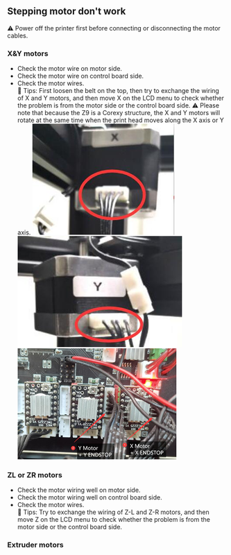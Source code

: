 ## Stepping motor don't work
:warning: Power off the printer first before connecting or disconnecting the motor cables.

### X&Y motors 
- Check the motor wire on motor side.  
- Check the motor wire on control board side.  
- Check the motor wires.   
:star2: Tips: First loosen the belt on the top, then try to exchange the wiring of X and Y motors, and then move X on the LCD menu to check whether the problem is from the motor side or the control board side.
:warning: Please note that because the Z9 is a Corexy structure, the X and Y motors will rotate at the same time when the print head moves along the X axis or Y axis.
![](./x_motor_wring.jpg)  ![](./y_motor_wring.jpg)  ![](./xy_wiring_board.jpg)  


### ZL or ZR motors
- Check the motor wiring well on motor side.  
- Check the motor wiring well on control board side.  
- Check the motor wires.   
:star2: Tips: Try to exchange the wiring of Z-L and Z-R motors, and then move Z on the LCD menu to check whether the problem is from the motor side or the control board side.

### Extruder motors